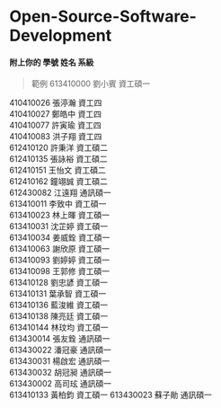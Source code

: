 # Open-Source-Software-Development
#### 附上你的 學號 姓名 系級
> 範例 613410000 劉小賓 資工碩一

410410026 張渟瀚 資工四  
410410027 鄭皓中 資工四  
410410077 許寅瑜 資工四  
410410083 洪子翔 資工四  
612410120 許秉洋 資工碩二  
612410135 張詠裕 資工碩二  
612410151 王怡文 資工碩二  
612410162 鐘翊誠 資工碩二  
612430082 江遠翔 通訊碩一  
613410011 李致中 資工碩一  
613410023 林上暉 資工碩一  
613410031 沈芷婷 資工碩一  
613410034 姜威銓 資工碩一  
613410063 謝欣原 資工碩一  
613410093 劉婷婷 資工碩一  
613410098 王郭修 資工碩一  
613410128 劉忠諺 資工碩一  
613410131 葉承智 資工碩一  
613410136 藍浚維 資工碩一  
613410138 陳亮廷 資工碩一  
613410144 林玟均 資工碩一  
613430014 張友銓 通訊碩一  
613430022 潘冠豪 通訊碩一  
613430031 楊啟宏 通訊碩一  
613430032 胡冠昶 通訊碩一  
613430002 高司玹 通訊碩一  
613410133 黃柏鈞 資工碩一
613430023 蘇子勛 通訊碩一